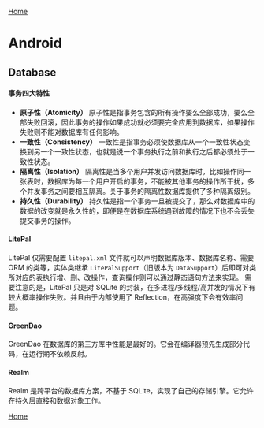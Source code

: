 [Home](../../README.md)

# Android

## Database

#### 事务四大特性
- **原子性（Atomicity）**
原子性是指事务包含的所有操作要么全部成功，要么全部失败回滚，因此事务的操作如果成功就必须要完全应用到数据库，如果操作失败则不能对数据库有任何影响。
- **一致性（Consistency）**
一致性是指事务必须使数据库从一个一致性状态变换到另一个一致性状态，也就是说一个事务执行之前和执行之后都必须处于一致性状态。
- **隔离性（Isolation）**
隔离性是当多个用户并发访问数据库时，比如操作同一张表时，数据库为每一个用户开启的事务，不能被其他事务的操作所干扰，多个并发事务之间要相互隔离。关于事务的隔离性数据库提供了多种隔离级别。
- **持久性（Durability）**
持久性是指一个事务一旦被提交了，那么对数据库中的数据的改变就是永久性的，即便是在数据库系统遇到故障的情况下也不会丢失提交事务的操作。

#### LitePal
LitePal 仅需要配置 `litepal.xml` 文件就可以声明数据库版本、数据库名称、需要 ORM 的类等，实体类继承 `LitePalSupport`（旧版本为 `DataSupport`）后即可对类所对应的表执行增、删、改操作，查询操作则可以通过静态语句方法来实现。
需要注意的是，LitePal 只是对 SQLite 的封装，在多进程/多线程/高并发的情况下有较大概率操作失败。并且由于内部使用了 Reflection，在高强度下会有效率问题。

#### GreenDao
GreenDao 在数据库的第三方库中性能是最好的。它会在编译器预先生成部分代码，在运行期不依赖反射。

#### Realm
Realm 是跨平台的数据库方案，不基于 SQLite，实现了自己的存储引擎。它允许在持久层直接和数据对象工作。

[Home](../../README.md)